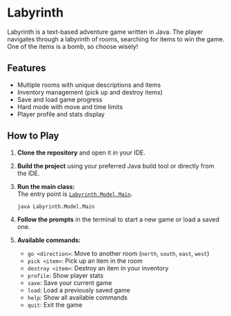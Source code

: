 # Labyrinth

Labyrinth is a text-based adventure game written in Java. The player navigates through a labyrinth of rooms, searching for items to win the game. One of the items is a bomb, so choose wisely!

## Features

- Multiple rooms with unique descriptions and items
- Inventory management (pick up and destroy items)
- Save and load game progress
- Hard mode with move and time limits
- Player profile and stats display

## How to Play

1. **Clone the repository** and open it in your IDE.
2. **Build the project** using your preferred Java build tool or directly from the IDE.
3. **Run the main class:**  
   The entry point is [`Labyrinth.Model.Main`](src/Labyrinth/Model/Main.java).

   ```
   java Labyrinth.Model.Main
   ```

4. **Follow the prompts** in the terminal to start a new game or load a saved one.
5. **Available commands:**
   - `go <direction>`: Move to another room (`north`, `south`, `east`, `west`)
   - `pick <item>`: Pick up an item in the room
   - `destroy <item>`: Destroy an item in your inventory
   - `profile`: Show player stats
   - `save`: Save your current game
   - `load`: Load a previously saved game
   - `help`: Show all available commands
   - `quit`: Exit the game
